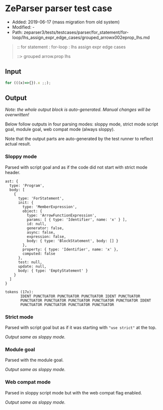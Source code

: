 # ZeParser parser test case

- Added: 2019-06-17 (mass migration from old system)
- Modified: -
- Path: zeparser3/tests/testcases/parser/for_statement/for-loop/lhs_assign_expr_edge_cases/grouped_arrowx002eprop_lhs.md

> :: for statement : for-loop : lhs assign expr edge cases
>
> ::> grouped arrow.prop lhs

## Input

`````js
for (((x)=>{}).x ;;);
`````

## Output

_Note: the whole output block is auto-generated. Manual changes will be overwritten!_

Below follow outputs in four parsing modes: sloppy mode, strict mode script goal, module goal, web compat mode (always sloppy).

Note that the output parts are auto-generated by the test runner to reflect actual result.

### Sloppy mode

Parsed with script goal and as if the code did not start with strict mode header.

`````
ast: {
  type: 'Program',
  body: [
    {
      type: 'ForStatement',
      init: {
        type: 'MemberExpression',
        object: {
          type: 'ArrowFunctionExpression',
          params: [ { type: 'Identifier', name: 'x' } ],
          id: null,
          generator: false,
          async: false,
          expression: false,
          body: { type: 'BlockStatement', body: [] }
        },
        property: { type: 'Identifier', name: 'x' },
        computed: false
      },
      test: null,
      update: null,
      body: { type: 'EmptyStatement' }
    }
  ]
}

tokens (17x):
       IDENT PUNCTUATOR PUNCTUATOR PUNCTUATOR IDENT PUNCTUATOR
       PUNCTUATOR PUNCTUATOR PUNCTUATOR PUNCTUATOR PUNCTUATOR IDENT
       PUNCTUATOR PUNCTUATOR PUNCTUATOR PUNCTUATOR
`````

### Strict mode

Parsed with script goal but as if it was starting with `"use strict"` at the top.

_Output same as sloppy mode._

### Module goal

Parsed with the module goal.

_Output same as sloppy mode._

### Web compat mode

Parsed in sloppy script mode but with the web compat flag enabled.

_Output same as sloppy mode._
